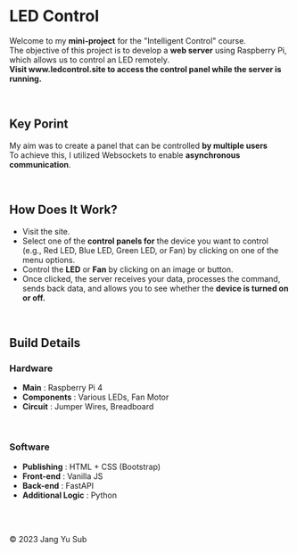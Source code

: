 <br>
<h1>LED Control</h1>

<p>
    Welcome to my <b>mini-project</b> for the "Intelligent Control" course.<br>
    The objective of this project is to develop a <b>web server</b> using Raspberry Pi, which allows us to control an LED remotely.<br>
    <b>Visit www.ledcontrol.site to access the control panel while the server is running.</b>
</p>
<br>

<h2>Key Porint</h2>
<p>
    My aim was to create a panel that can be controlled <b>by multiple users</b><br>
    To achieve this, I utilized Websockets to enable <b>asynchronous communication</b>.
</p>
<br>

<h2>How Does It Work?</h2>
<ul>
    <li>Visit the site.</li>
    <li>Select one of the <b>control panels for</b> the device you want to control <br>(e.g., Red LED, Blue LED, Green LED, or Fan) by clicking on one of the menu options.</li>
    <li>Control the <b>LED</b> or <b>Fan</b> by clicking on an image or button.</li>
    <li>Once clicked, the server receives your data, processes the command, <br>sends back data, and allows you to see whether the <b>device is turned on or off.</b></li>
</ul>
<br>

<h2>Build Details</h2>
<h3>Hardware</h3>
<ul>
    <li><b>Main</b> : Raspberry Pi 4</li>
    <li><b>Components</b> : Various LEDs, Fan Motor</li>
    <li><b>Circuit</b> : Jumper Wires, Breadboard</li>
</ul>
<br>
<h3>Software</h3>
<ul>
    <li><b>Publishing</b> : HTML + CSS (Bootstrap)</li>
    <li><b>Front-end</b> : Vanilla JS</li>
    <li><b>Back-end</b> : FastAPI</li>
    <li><b>Additional Logic</b> : Python</li>
</ul>
<br><br>

<footer>
    <p>&copy; 2023 Jang Yu Sub</p>
</footer>
